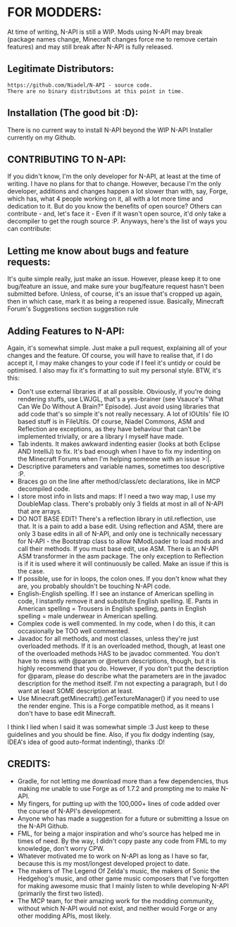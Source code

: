 FOR MODDERS:
============

At time of writing, N-API is still a WIP. Mods using N-API may break (package names change, Minecraft changes force me to remove
certain features) and may still break after N-API is fully released.

Legitimate Distributors:
-----------------------
	https://github.com/Niadel/N-API - source code.
	There are no binary distributions at this point in time.

Installation (The good bit :D):
-------------------------------

There is no current way to install N-API beyond the WIP N-API Installer currently on my Github.

CONTRIBUTING TO N-API:
---------------------

If you didn't know, I'm the only developer for N-API, at least at the time of writing. I have no plans for that to change. However, because I'm the only developer, additions and changes happen a lot slower than with, say, Forge, which has, what 4 people working on it, all with a lot more time and dedication to it. But do you know the benefits of open source? Others can contribute - and, let's face it - Even if it wasn't open source, it'd only take a decompiler to get the rough source :P. Anyways, here's the list of ways you can contribute:

Letting me know about bugs and feature requests:
-----------------------------------------------

It's quite simple really, just make an issue. However, please keep it to one bug/feature an issue, and make sure your bug/feature request hasn't been submitted before. Unless, of course, it's an issue that's cropped up again, then in which case, mark it as being a reopened issue. Basically, Minecraft Forum's Suggestions section suggestion rule

Adding Features to N-API:
------------------------

Again, it's somewhat simple. Just make a pull request, explaining all of your changes and the feature. Of course, you will have to realise that, if I do accept it, I may make changes to your code if I feel it's untidy or could be optimised. I also may fix it's formatting to suit my personal style. BTW, it's this:

- Don't use external libraries if at all possible. Obviously, if you're doing rendering stuffs, use LWJGL, that's a yes-brainer
(see Vsauce's "What Can We Do Without A Brain?" Episode). Just avoid using libraries that add code that's so simple it's not really
necessary. A lot of IOUtils' file IO based stuff is in FileUtils. Of course, Niadel Commons, ASM and Reflection are exceptions, as
they have behaviour that can't be implemented trivially, or are a library I myself have made.
- Tab indents. It makes awkward indenting easier (looks at both Eclipse AND IntelliJ) to fix. It's bad enough when I have to fix my
indenting on the Minecraft Forums when I'm helping someone with an issue >:|.
- Descriptive parameters and variable names, sometimes too descriptive :P.
- Braces go on the line after method/class/etc declarations, like in MCP decompiled code.
- I store most info in lists and maps: If I need a two way map, I use my DoubleMap class. There's probably only 3 fields at most in
all of N-API that are arrays.
- DO NOT BASE EDIT! There's a reflection library in util.reflection, use that. It is a pain to add a base edit. Using reflection
and ASM, there are only 3 base edits in all of N-API, and only one is technically necessary for N-API - the Bootstrap class to
allow NModLoader to load mods and call their methods. If you must base edit, use ASM. There is an N-API ASM transformer in the
asm package. The only exception to Reflection is if it is used where it will continuously be called. Make an issue if this is
the case.
- If possible, use for in loops, the colon ones. If you don't know what they are, you probably shouldn't be touching N-API code.
- English-English spelling. If I see an instance of American spelling in code, I instantly remove it and substitute English spelling. IE. Pants in American spelling = Trousers in English spelling, pants in English spelling = male underwear in American spelling.
- Complex code is well commented. In my code, when I do this, it can occasionally be TOO well commented.
- Javadoc for all methods, and most classes, unless they're just overloaded methods. If it is an overloaded method, though, at least
one of the overloaded methods HAS to be javadoc commented. You don't have to mess with @param or @return descriptions, though, but
it is highly recommend that you do. However, if you don't put the description for @param, please do describe what the parameters are
in the javadoc description for the method itself. I'm not expecting a paragraph, but I do want at least SOME description at least.
- Use Minecraft.getMinecraft().getTextureManager() if you need to use the render engine. This is a Forge compatible method, as it
means I don't have to base edit Minecraft.

I think I lied when I said it was somewhat simple :3 Just keep to these guidelines and you should be fine. Also, if you fix dodgy indenting (say, IDEA's idea of good auto-format indenting), thanks :D!


CREDITS:
--------
- Gradle, for not letting me download more than a few dependencies, thus making me unable to use Forge as of 1.7.2 and
prompting me to make N-API.
- My fingers, for putting up with the 100,000+ lines of code added over the course of N-API's development.
- Anyone who has made a suggestion for a future or submitting a Issue on the N-API Github.
- FML, for being a major inspiration and who's source has helped me in times of need. By the way, I didn't copy paste any code from FML
to my knowledge, don't worry CPW.
- Whatever motivated me to work on N-API as long as I have so far, because this is my most/longest developed project to date.
- The makers of The Legend Of Zelda's music, the makers of Sonic the Hedgehog's music, and other game music composers that I've
forgotten for making awesome music that I mainly listen to while developing N-API (primarily the first two listed).
- The MCP team, for their amazing work for the modding community, without which N-API would not exist, and neither would Forge or
any other modding APIs, most likely.

